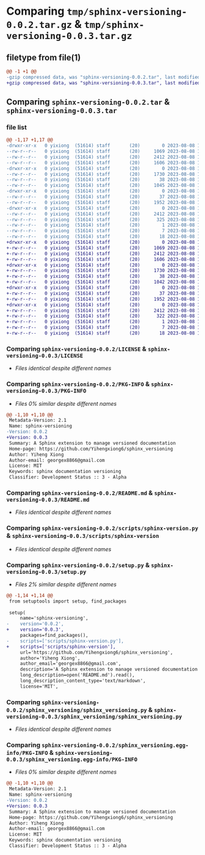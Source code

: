 # Comparing `tmp/sphinx-versioning-0.0.2.tar.gz` & `tmp/sphinx-versioning-0.0.3.tar.gz`

## filetype from file(1)

```diff
@@ -1 +1 @@
-gzip compressed data, was "sphinx-versioning-0.0.2.tar", last modified: Tue Aug  8 18:51:38 2023, max compression
+gzip compressed data, was "sphinx-versioning-0.0.3.tar", last modified: Tue Aug  8 19:11:21 2023, max compression
```

## Comparing `sphinx-versioning-0.0.2.tar` & `sphinx-versioning-0.0.3.tar`

### file list

```diff
@@ -1,17 +1,17 @@
-drwxr-xr-x   0 yixiong  (51614) staff       (20)        0 2023-08-08 18:51:38.073203 sphinx-versioning-0.0.2/
--rw-r--r--   0 yixiong  (51614) staff       (20)     1069 2023-08-08 18:20:32.000000 sphinx-versioning-0.0.2/LICENSE
--rw-r--r--   0 yixiong  (51614) staff       (20)     2412 2023-08-08 18:51:38.073074 sphinx-versioning-0.0.2/PKG-INFO
--rw-r--r--   0 yixiong  (51614) staff       (20)     1606 2023-08-08 18:44:57.000000 sphinx-versioning-0.0.2/README.md
-drwxr-xr-x   0 yixiong  (51614) staff       (20)        0 2023-08-08 18:51:38.071353 sphinx-versioning-0.0.2/scripts/
--rw-r--r--   0 yixiong  (51614) staff       (20)     1730 2023-08-08 18:50:13.000000 sphinx-versioning-0.0.2/scripts/sphinx-version.py
--rw-r--r--   0 yixiong  (51614) staff       (20)       38 2023-08-08 18:51:38.073247 sphinx-versioning-0.0.2/setup.cfg
--rw-r--r--   0 yixiong  (51614) staff       (20)     1045 2023-08-08 18:50:46.000000 sphinx-versioning-0.0.2/setup.py
-drwxr-xr-x   0 yixiong  (51614) staff       (20)        0 2023-08-08 18:51:38.071907 sphinx-versioning-0.0.2/sphinx_versioning/
--rw-r--r--   0 yixiong  (51614) staff       (20)       37 2023-08-08 18:20:32.000000 sphinx-versioning-0.0.2/sphinx_versioning/__init__.py
--rw-r--r--   0 yixiong  (51614) staff       (20)     1952 2023-08-08 18:20:32.000000 sphinx-versioning-0.0.2/sphinx_versioning/sphinx_versioning.py
-drwxr-xr-x   0 yixiong  (51614) staff       (20)        0 2023-08-08 18:51:38.072859 sphinx-versioning-0.0.2/sphinx_versioning.egg-info/
--rw-r--r--   0 yixiong  (51614) staff       (20)     2412 2023-08-08 18:51:38.000000 sphinx-versioning-0.0.2/sphinx_versioning.egg-info/PKG-INFO
--rw-r--r--   0 yixiong  (51614) staff       (20)      325 2023-08-08 18:51:38.000000 sphinx-versioning-0.0.2/sphinx_versioning.egg-info/SOURCES.txt
--rw-r--r--   0 yixiong  (51614) staff       (20)        1 2023-08-08 18:51:38.000000 sphinx-versioning-0.0.2/sphinx_versioning.egg-info/dependency_links.txt
--rw-r--r--   0 yixiong  (51614) staff       (20)        7 2023-08-08 18:51:38.000000 sphinx-versioning-0.0.2/sphinx_versioning.egg-info/requires.txt
--rw-r--r--   0 yixiong  (51614) staff       (20)       18 2023-08-08 18:51:38.000000 sphinx-versioning-0.0.2/sphinx_versioning.egg-info/top_level.txt
+drwxr-xr-x   0 yixiong  (51614) staff       (20)        0 2023-08-08 19:11:21.210527 sphinx-versioning-0.0.3/
+-rw-r--r--   0 yixiong  (51614) staff       (20)     1069 2023-08-08 18:20:32.000000 sphinx-versioning-0.0.3/LICENSE
+-rw-r--r--   0 yixiong  (51614) staff       (20)     2412 2023-08-08 19:11:21.210372 sphinx-versioning-0.0.3/PKG-INFO
+-rw-r--r--   0 yixiong  (51614) staff       (20)     1606 2023-08-08 18:44:57.000000 sphinx-versioning-0.0.3/README.md
+drwxr-xr-x   0 yixiong  (51614) staff       (20)        0 2023-08-08 19:11:21.208176 sphinx-versioning-0.0.3/scripts/
+-rw-r--r--   0 yixiong  (51614) staff       (20)     1730 2023-08-08 18:50:13.000000 sphinx-versioning-0.0.3/scripts/sphinx-version
+-rw-r--r--   0 yixiong  (51614) staff       (20)       38 2023-08-08 19:11:21.210600 sphinx-versioning-0.0.3/setup.cfg
+-rw-r--r--   0 yixiong  (51614) staff       (20)     1042 2023-08-08 19:10:33.000000 sphinx-versioning-0.0.3/setup.py
+drwxr-xr-x   0 yixiong  (51614) staff       (20)        0 2023-08-08 19:11:21.208843 sphinx-versioning-0.0.3/sphinx_versioning/
+-rw-r--r--   0 yixiong  (51614) staff       (20)       37 2023-08-08 18:20:32.000000 sphinx-versioning-0.0.3/sphinx_versioning/__init__.py
+-rw-r--r--   0 yixiong  (51614) staff       (20)     1952 2023-08-08 18:20:32.000000 sphinx-versioning-0.0.3/sphinx_versioning/sphinx_versioning.py
+drwxr-xr-x   0 yixiong  (51614) staff       (20)        0 2023-08-08 19:11:21.210132 sphinx-versioning-0.0.3/sphinx_versioning.egg-info/
+-rw-r--r--   0 yixiong  (51614) staff       (20)     2412 2023-08-08 19:11:21.000000 sphinx-versioning-0.0.3/sphinx_versioning.egg-info/PKG-INFO
+-rw-r--r--   0 yixiong  (51614) staff       (20)      322 2023-08-08 19:11:21.000000 sphinx-versioning-0.0.3/sphinx_versioning.egg-info/SOURCES.txt
+-rw-r--r--   0 yixiong  (51614) staff       (20)        1 2023-08-08 19:11:21.000000 sphinx-versioning-0.0.3/sphinx_versioning.egg-info/dependency_links.txt
+-rw-r--r--   0 yixiong  (51614) staff       (20)        7 2023-08-08 19:11:21.000000 sphinx-versioning-0.0.3/sphinx_versioning.egg-info/requires.txt
+-rw-r--r--   0 yixiong  (51614) staff       (20)       18 2023-08-08 19:11:21.000000 sphinx-versioning-0.0.3/sphinx_versioning.egg-info/top_level.txt
```

### Comparing `sphinx-versioning-0.0.2/LICENSE` & `sphinx-versioning-0.0.3/LICENSE`

 * *Files identical despite different names*

### Comparing `sphinx-versioning-0.0.2/PKG-INFO` & `sphinx-versioning-0.0.3/PKG-INFO`

 * *Files 0% similar despite different names*

```diff
@@ -1,10 +1,10 @@
 Metadata-Version: 2.1
 Name: sphinx-versioning
-Version: 0.0.2
+Version: 0.0.3
 Summary: A Sphinx extension to manage versioned documentation
 Home-page: https://github.com/Yihengxiong6/sphinx_versioning
 Author: Yiheng Xiong
 Author-email: georgex8866@gmail.com
 License: MIT
 Keywords: sphinx documentation versioning
 Classifier: Development Status :: 3 - Alpha
```

### Comparing `sphinx-versioning-0.0.2/README.md` & `sphinx-versioning-0.0.3/README.md`

 * *Files identical despite different names*

### Comparing `sphinx-versioning-0.0.2/scripts/sphinx-version.py` & `sphinx-versioning-0.0.3/scripts/sphinx-version`

 * *Files identical despite different names*

### Comparing `sphinx-versioning-0.0.2/setup.py` & `sphinx-versioning-0.0.3/setup.py`

 * *Files 2% similar despite different names*

```diff
@@ -1,14 +1,14 @@
 from setuptools import setup, find_packages
 
 setup(
     name='sphinx-versioning',
-    version='0.0.2',
+    version='0.0.3',
     packages=find_packages(),
-    scripts=['scripts/sphinx-version.py'],
+    scripts=['scripts/sphinx-version'],
     url='https://github.com/Yihengxiong6/sphinx_versioning',
     author='Yiheng Xiong',
     author_email='georgex8866@gmail.com',
     description='A Sphinx extension to manage versioned documentation',
     long_description=open('README.md').read(),
     long_description_content_type='text/markdown',
     license='MIT',
```

### Comparing `sphinx-versioning-0.0.2/sphinx_versioning/sphinx_versioning.py` & `sphinx-versioning-0.0.3/sphinx_versioning/sphinx_versioning.py`

 * *Files identical despite different names*

### Comparing `sphinx-versioning-0.0.2/sphinx_versioning.egg-info/PKG-INFO` & `sphinx-versioning-0.0.3/sphinx_versioning.egg-info/PKG-INFO`

 * *Files 0% similar despite different names*

```diff
@@ -1,10 +1,10 @@
 Metadata-Version: 2.1
 Name: sphinx-versioning
-Version: 0.0.2
+Version: 0.0.3
 Summary: A Sphinx extension to manage versioned documentation
 Home-page: https://github.com/Yihengxiong6/sphinx_versioning
 Author: Yiheng Xiong
 Author-email: georgex8866@gmail.com
 License: MIT
 Keywords: sphinx documentation versioning
 Classifier: Development Status :: 3 - Alpha
```


